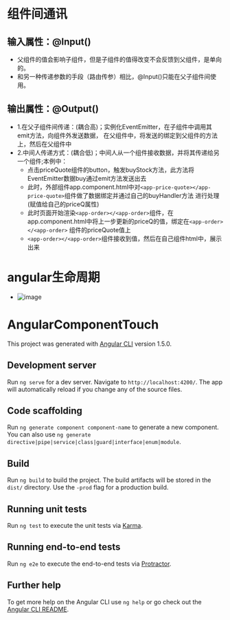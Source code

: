 # 组件间通讯
  ## 输入属性：@Input()
  - 父组件的值会影响子组件，但是子组件的值得改变不会反馈到父组件，是单向的。
  - 和另一种传递参数的手段（路由传参）相比，@Input()只能在父子组件间使用。
  ## 输出属性：@Output()
  - 1.在父子组件间传递：(耦合高)；实例化EventEmitter，在子组件中调用其emit方法，向组件外发送数据，
  在父组件中，将发送的绑定到父组件的方法上，然后在父组件中
  - 2.中间人传递方式：(耦合低)；中间人从一个组件接收数据，并将其传递给另一个组件;本例中：
    - 点击priceQuote组件的button，触发buyStock方法，此方法将EventEmitter<PriceQuote>数据buy通过emit方法发送出去
    - 此时，外部组件app.component.html中对```<app-price-quote></app-price-quote>```组件做了数据绑定并通过自己的buyHandler方法
    进行处理(赋值给自己的priceQ属性)
    - 此时页面开始渲染```<app-order></<app-order>```组件，在app.component.html中将上一步更新的priceQ的值，绑定在```<app-order></<app-order>```
    组件的priceQuote值上
    - ```<app-order></<app-order>```组件接收到值，然后在自己组件html中，展示出来

# angular生命周期
-  ![image](https://github.com/angular4-study/angular-component-touch/raw/master/lifeCycle.jpg)














# AngularComponentTouch

This project was generated with [Angular CLI](https://github.com/angular/angular-cli) version 1.5.0.

## Development server

Run `ng serve` for a dev server. Navigate to `http://localhost:4200/`. The app will automatically reload if you change any of the source files.

## Code scaffolding

Run `ng generate component component-name` to generate a new component. You can also use `ng generate directive|pipe|service|class|guard|interface|enum|module`.

## Build

Run `ng build` to build the project. The build artifacts will be stored in the `dist/` directory. Use the `-prod` flag for a production build.

## Running unit tests

Run `ng test` to execute the unit tests via [Karma](https://karma-runner.github.io).

## Running end-to-end tests

Run `ng e2e` to execute the end-to-end tests via [Protractor](http://www.protractortest.org/).

## Further help

To get more help on the Angular CLI use `ng help` or go check out the [Angular CLI README](https://github.com/angular/angular-cli/blob/master/README.md).
